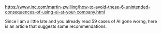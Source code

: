https://www.inc.com/martin-zwilling/how-to-avoid-these-6-unintended-consequences-of-using-ai-at-your-company.html

Since I am a little late and you already read 59 cases of AI gone worng, here is an article that suggests some recommendations.
